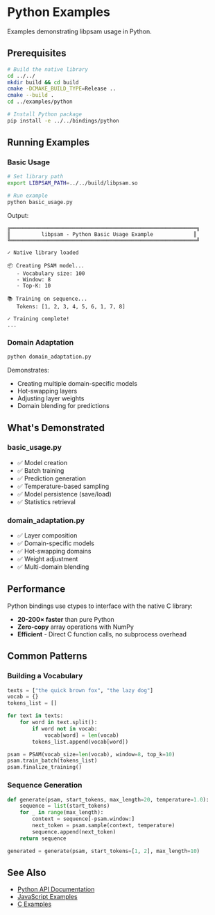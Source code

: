 # Python Examples

Examples demonstrating libpsam usage in Python.

## Prerequisites

```bash
# Build the native library
cd ../../
mkdir build && cd build
cmake -DCMAKE_BUILD_TYPE=Release ..
cmake --build .
cd ../examples/python

# Install Python package
pip install -e ../../bindings/python
```

## Running Examples

### Basic Usage

```bash
# Set library path
export LIBPSAM_PATH=../../build/libpsam.so

# Run example
python basic_usage.py
```

Output:
```
╔════════════════════════════════════════════════════════════╗
║          libpsam - Python Basic Usage Example             ║
╚════════════════════════════════════════════════════════════╝

✓ Native library loaded

📦 Creating PSAM model...
   - Vocabulary size: 100
   - Window: 8
   - Top-K: 10

📚 Training on sequence...
   Tokens: [1, 2, 3, 4, 5, 6, 1, 7, 8]

✓ Training complete!
...
```

### Domain Adaptation

```bash
python domain_adaptation.py
```

Demonstrates:
- Creating multiple domain-specific models
- Hot-swapping layers
- Adjusting layer weights
- Domain blending for predictions

## What's Demonstrated

### basic_usage.py
- ✅ Model creation
- ✅ Batch training
- ✅ Prediction generation
- ✅ Temperature-based sampling
- ✅ Model persistence (save/load)
- ✅ Statistics retrieval

### domain_adaptation.py
- ✅ Layer composition
- ✅ Domain-specific models
- ✅ Hot-swapping domains
- ✅ Weight adjustment
- ✅ Multi-domain blending

## Performance

Python bindings use ctypes to interface with the native C library:

- **20-200× faster** than pure Python
- **Zero-copy** array operations with NumPy
- **Efficient** - Direct C function calls, no subprocess overhead

## Common Patterns

### Building a Vocabulary

```python
texts = ["the quick brown fox", "the lazy dog"]
vocab = {}
tokens_list = []

for text in texts:
    for word in text.split():
        if word not in vocab:
            vocab[word] = len(vocab)
        tokens_list.append(vocab[word])

psam = PSAM(vocab_size=len(vocab), window=8, top_k=10)
psam.train_batch(tokens_list)
psam.finalize_training()
```

### Sequence Generation

```python
def generate(psam, start_tokens, max_length=20, temperature=1.0):
    sequence = list(start_tokens)
    for _ in range(max_length):
        context = sequence[-psam.window:]
        next_token = psam.sample(context, temperature)
        sequence.append(next_token)
    return sequence

generated = generate(psam, start_tokens=[1, 2], max_length=10)
```

## See Also

- [Python API Documentation](../../bindings/python/README.md)
- [JavaScript Examples](../javascript/)
- [C Examples](../c/)
